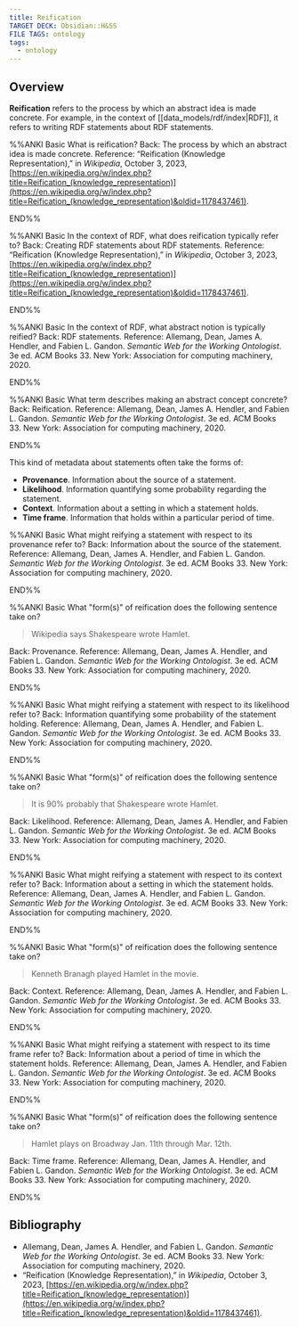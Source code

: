 ```yaml
---
title: Reification
TARGET DECK: Obsidian::H&SS
FILE TAGS: ontology
tags:
  - ontology
---
```


## Overview

**Reification** refers to the process by which an abstract idea is made concrete. For example, in the context of [[data_models/rdf/index|RDF]], it refers to writing RDF statements about RDF statements.

%%ANKI
Basic
What is reification?
Back: The process by which an abstract idea is made concrete.
Reference: “Reification (Knowledge Representation),” in _Wikipedia_, October 3, 2023, [https://en.wikipedia.org/w/index.php?title=Reification_(knowledge_representation)](https://en.wikipedia.org/w/index.php?title=Reification_(knowledge_representation)&oldid=1178437461).
<!--ID: 1734385502410-->
END%%

%%ANKI
Basic
In the context of RDF, what does reification typically refer to?
Back: Creating RDF statements about RDF statements.
Reference: “Reification (Knowledge Representation),” in _Wikipedia_, October 3, 2023, [https://en.wikipedia.org/w/index.php?title=Reification_(knowledge_representation)](https://en.wikipedia.org/w/index.php?title=Reification_(knowledge_representation)&oldid=1178437461).
<!--ID: 1734385502419-->
END%%

%%ANKI
Basic
In the context of RDF, what abstract notion is typically reified?
Back: RDF statements.
Reference: Allemang, Dean, James A. Hendler, and Fabien L. Gandon. _Semantic Web for the Working Ontologist_. 3e ed. ACM Books 33. New York: Association for computing machinery, 2020.
<!--ID: 1734385502422-->
END%%

%%ANKI
Basic
What term describes making an abstract concept concrete?
Back: Reification.
Reference: Allemang, Dean, James A. Hendler, and Fabien L. Gandon. _Semantic Web for the Working Ontologist_. 3e ed. ACM Books 33. New York: Association for computing machinery, 2020.
<!--ID: 1734385502427-->
END%%

This kind of metadata about statements often take the forms of:

* **Provenance**. Information about the source of a statement.
* **Likelihood**. Information quantifying some probability regarding the statement.
* **Context**. Information about a setting in which a statement holds.
* **Time frame**. Information that holds within a particular period of time.

%%ANKI
Basic
What might reifying a statement with respect to its provenance refer to?
Back: Information about the source of the statement.
Reference: Allemang, Dean, James A. Hendler, and Fabien L. Gandon. _Semantic Web for the Working Ontologist_. 3e ed. ACM Books 33. New York: Association for computing machinery, 2020.
<!--ID: 1734385502431-->
END%%

%%ANKI
Basic
What "form(s)" of reification does the following sentence take on?

> Wikipedia says Shakespeare wrote Hamlet.

Back: Provenance.
Reference: Allemang, Dean, James A. Hendler, and Fabien L. Gandon. _Semantic Web for the Working Ontologist_. 3e ed. ACM Books 33. New York: Association for computing machinery, 2020.
<!--ID: 1734385502435-->
END%%

%%ANKI
Basic
What might reifying a statement with respect to its likelihood refer to?
Back: Information quantifying some probability of the statement holding.
Reference: Allemang, Dean, James A. Hendler, and Fabien L. Gandon. _Semantic Web for the Working Ontologist_. 3e ed. ACM Books 33. New York: Association for computing machinery, 2020.
<!--ID: 1734385502439-->
END%%

%%ANKI
Basic
What "form(s)" of reification does the following sentence take on?

> It is 90% probably that Shakespeare wrote Hamlet.

Back: Likelihood.
Reference: Allemang, Dean, James A. Hendler, and Fabien L. Gandon. _Semantic Web for the Working Ontologist_. 3e ed. ACM Books 33. New York: Association for computing machinery, 2020.
<!--ID: 1734385502443-->
END%%

%%ANKI
Basic
What might reifying a statement with respect to its context refer to?
Back: Information about a setting in which the statement holds.
Reference: Allemang, Dean, James A. Hendler, and Fabien L. Gandon. _Semantic Web for the Working Ontologist_. 3e ed. ACM Books 33. New York: Association for computing machinery, 2020.
<!--ID: 1734385502448-->
END%%

%%ANKI
Basic
What "form(s)" of reification does the following sentence take on?

> Kenneth Branagh played Hamlet in the movie.

Back: Context.
Reference: Allemang, Dean, James A. Hendler, and Fabien L. Gandon. _Semantic Web for the Working Ontologist_. 3e ed. ACM Books 33. New York: Association for computing machinery, 2020.
<!--ID: 1734385502453-->
END%%

%%ANKI
Basic
What might reifying a statement with respect to its time frame refer to?
Back: Information about a period of time in which the statement holds.
Reference: Allemang, Dean, James A. Hendler, and Fabien L. Gandon. _Semantic Web for the Working Ontologist_. 3e ed. ACM Books 33. New York: Association for computing machinery, 2020.
<!--ID: 1734385502458-->
END%%

%%ANKI
Basic
What "form(s)" of reification does the following sentence take on?

> Hamlet plays on Broadway Jan. 11th through Mar. 12th.

Back: Time frame.
Reference: Allemang, Dean, James A. Hendler, and Fabien L. Gandon. _Semantic Web for the Working Ontologist_. 3e ed. ACM Books 33. New York: Association for computing machinery, 2020.
<!--ID: 1734385502463-->
END%%

## Bibliography

* Allemang, Dean, James A. Hendler, and Fabien L. Gandon. _Semantic Web for the Working Ontologist_. 3e ed. ACM Books 33. New York: Association for computing machinery, 2020.
* “Reification (Knowledge Representation),” in _Wikipedia_, October 3, 2023, [https://en.wikipedia.org/w/index.php?title=Reification_(knowledge_representation)](https://en.wikipedia.org/w/index.php?title=Reification_(knowledge_representation)&oldid=1178437461).